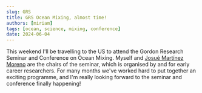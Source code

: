 ```yaml
---
slug: GRS
title: GRS Ocean Mixing, almost time!
authors: [miriam]
tags: [ocean, science, mixing, conference]
date: 2024-06-04
---
```


This weekend I'll be travelling to the US to attend the Gordon Research Seminar and Conference on Ocean Mixing. Myself and [Josué Martínez Moreno](https://josuemtzmo.github.io/about.html?lang=en) are the chairs of the seminar, which is organised by and for early career researchers. For many months we've worked hard to put together an exciting programme, and I'm really looking forward to the seminar and conference finally happening!
